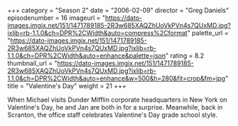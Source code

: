 +++
category = "Season 2"
date = "2006-02-09"
director = "Greg Daniels"
episodenumber = 16
imageurl = "https://dato-images.imgix.net/151/1471789185-2R3w685XAQZhUoVkPVn4s7QUxMD.jpg?ixlib=rb-1.1.0&ch=DPR%2CWidth&auto=compress%2Cformat"
palette_url = "https://dato-images.imgix.net/151/1471789185-2R3w685XAQZhUoVkPVn4s7QUxMD.jpg?ixlib=rb-1.1.0&ch=DPR%2CWidth&auto=enhance&palette=json"
rating = 8.2
thumbnail_url = "https://dato-images.imgix.net/151/1471789185-2R3w685XAQZhUoVkPVn4s7QUxMD.jpg?ixlib=rb-1.1.0&ch=DPR%2CWidth&auto=enhance&w=500&h=280&fit=crop&fm=jpg"
title = "Valentine's Day"
weight = 21
+++

When Michael visits Dunder Mifflin corporate headquarters in New York on Valentine's Day, he and Jan are both in for a surprise. Meanwhile, back in Scranton, the office staff celebrates Valentine's Day grade school style.